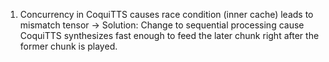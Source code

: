 1. Concurrency in CoquiTTS causes race condition (inner cache) leads to mismatch tensor
    -> Solution: Change to sequential processing cause CoquiTTS synthesizes fast enough 
                to feed the later chunk right after the former chunk is played.
                